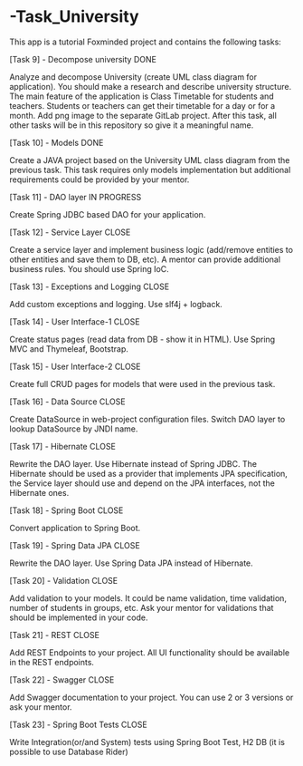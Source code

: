 # -Task_University

This app is a tutorial Foxminded project and contains the following tasks:

[Task 9] - Decompose university DONE

Analyze and decompose University (create UML class diagram for application).
You should make a research and describe university structure.
The main feature of the application is Class Timetable for students and teachers. 
Students or teachers can get their timetable for a day or for a month.
Add png image to the separate GitLab project. 
After this task, all other tasks will be in this repository so give it a meaningful name.

[Task 10] - Models DONE

Create a JAVA project based on the University UML class diagram from the previous task. 
This task requires only models implementation but additional requirements could be 
provided by your mentor.

[Task 11] - DAO layer IN PROGRESS 

Create Spring JDBC based DAO for your application. 

[Task 12] - Service Layer CLOSE

Create a service layer and implement business logic 
(add/remove entities to other entities and save them to DB, etc). 
A mentor can provide additional business rules.
You should use Spring IoC.

[Task 13] - Exceptions and Logging CLOSE

Add custom exceptions and logging. Use slf4j + logback.

[Task 14] - User Interface-1 CLOSE

Create status pages (read data from DB - show it in HTML). 
Use Spring MVC and Thymeleaf, Bootstrap. 

[Task 15] - User Interface-2 CLOSE

Create full CRUD pages for models that were used in the previous task.

[Task 16] - Data Source CLOSE

Create DataSource in web-project configuration files. 
Switch DAO layer to lookup DataSource by JNDI name.

[Task 17] - Hibernate CLOSE

Rewrite the DAO layer. Use Hibernate instead of Spring JDBC.
The Hibernate should be used as a provider that implements JPA specification, 
the Service layer should use and depend on the JPA interfaces, 
not the Hibernate ones.

[Task 18] - Spring Boot CLOSE

Convert application to Spring Boot. 

[Task 19] - Spring Data JPA CLOSE

Rewrite the DAO layer. Use Spring Data JPA instead of Hibernate.

[Task 20] - Validation CLOSE

Add validation to your models. It could be name validation, time validation, number of students 
in groups, etc. Ask your mentor for validations that should be implemented in your code.

[Task 21] - REST CLOSE

Add REST Endpoints to your project. All UI functionality should be available in the REST endpoints.

[Task 22] - Swagger CLOSE

Add Swagger documentation to your project. You can use 2 or 3 versions or ask your mentor.

[Task 23] - Spring Boot Tests CLOSE

Write Integration(or/and System) tests using Spring Boot Test, H2 DB (it is possible to use Database Rider)
